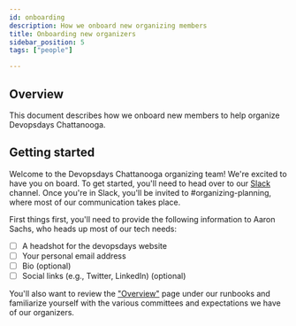 ```yaml
---
id: onboarding
description: How we onboard new organizing members
title: Onboarding new organizers
sidebar_position: 5
tags: ["people"]

---
```


## Overview

This document describes how we onboard new members to help organize Devopsdays Chattanooga.

##  Getting started

Welcome to the Devopsdays Chattanooga organizing team! We're excited to have you on board. To get started, you'll need to head over to our [Slack][slack] channel. Once you're in Slack, you'll be invited to #organizing-planning, where most of our communication takes place.

First things first, you'll need to provide the following information to Aaron Sachs, who heads up most of our tech needs:

- [ ] A headshot for the devopsdays website
- [ ] Your personal email address
- [ ] Bio (optional)
- [ ] Social links (e.g., Twitter, LinkedIn) (optional)

You'll also want to review the ["Overview"][overview] page under our runbooks and familiarize yourself with the various committees and expectations we have of our organizers.



[slack]: https://slack.chattanoogadevopsdays.com
[overview]: ./overview



